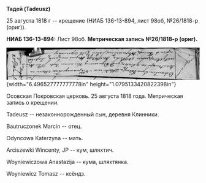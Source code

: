 **Тадей (Tadeusz)**

25 августа 1818 г -- крещение (НИАБ 136-13-894, лист 98об, №26/1818-р
(ориг)).

**НИАБ 136-13-894:** Лист 98об. **Метрическая запись №26/1818-р
(ориг).**

![](./media/68dab2d6d7e3d9ba9d1909bd53181c5b30e2263a.png){width="6.496527777777778in"
height="1.0795133420822398in"}

Осовская Покровская церковь. 25 августа 1818 года. Метрическая запись о
крещении.

Tadeusz -- незаконнорожденный сын, деревня Клинники.

Bautruczonek Marcin -- отец.

Odyncowa Katerzyna -- мать.

Arciszewki Wincenty, JP -- кум, шляхтич.

Woyniewiczowa Anastazija -- кума, шляхтянка.

Woyniewicz Tomasz -- ксёндз.
